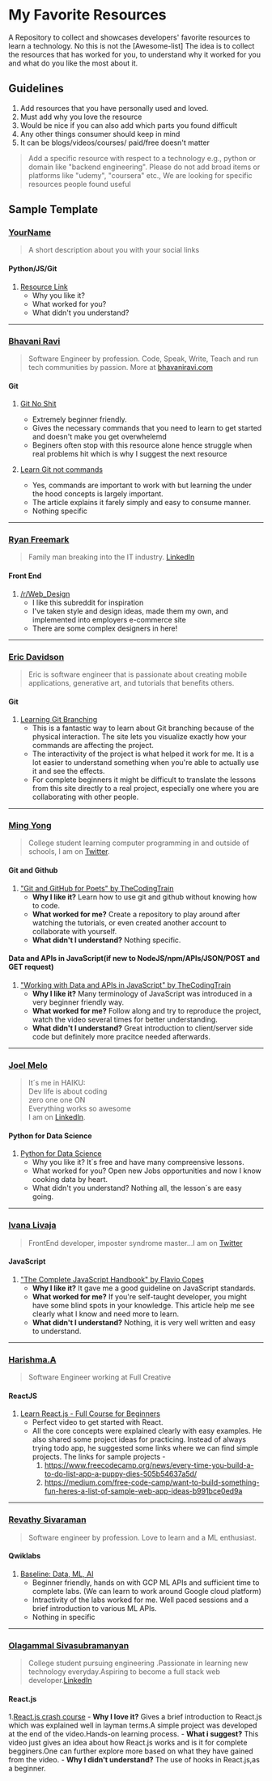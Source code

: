# My Favorite Resources
A Repository to collect and showcases developers' favorite resources to learn a technology. No this is not the [Awesome-list] The idea is to collect the resources that has worked for you, to understand why it worked for you and what do you like the most about it. 

## Guidelines
1. Add resources that you have personally used and loved. 
2. Must add why you love the resource
3. Would be nice if you can also add which parts you found difficult
4. Any other things consumer should keep in mind
5. It can be blogs/videos/courses/ paid/free doesn't matter

> Add a specific resource with respect to a technology e.g., python or domain like "backend engineering". Please do not add broad items or platforms like "udemy", "coursera" etc., We are looking for specific resources people found useful 

## Sample Template

### [YourName](github_link)

> A short description about you with your social links

#### Python/JS/Git
1. [Resource Link]()
    - Why you like it?
    - What worked for you?
    - What didn't you understand?
    
  ---

### [Bhavani Ravi](github.com/bhavaniravi)

> Software Engineer by profession. Code, Speak, Write, Teach and run tech communities by passion. More at [bhavaniravi.com](bhavaniravi.com)

#### Git
1. [Git No Shit](http://rogerdudler.github.io/git-guide/)
    - Extremely beginner friendly. 
    - Gives the necessary commands that you need to learn to get started and doesn't make you get overwhelemd
    - Beginers often stop with this resource alone hence struggle when real problems hit which is why I suggest the next resource
    
2. [Learn Git not commands](https://dev.to/unseenwizzard/learn-git-concepts-not-commands-4gjc)
    - Yes, commands are important to work with but learning the under the hood concepts is largely important. 
    - The article explains it farely simply and easy to consume manner. 
    - Nothing specific
    
  ---  
  
### [Ryan Freemark](https://github.com/freemark21)

> Family man breaking into the IT industry. [LinkedIn](http://linkedin.com/in/ryanfreemark)

#### Front End
1. [/r/Web_Design](https://www.reddit.com/r/web_design/)
    - I like this subreddit for inspiration
    - I've taken style and design ideas, made them my own, and implemented into employers e-commerce site
    - There are some complex designers in here!
    
  ---


### [Eric Davidson](https://github.com/erdavids)

> Eric is software engineer that is passionate about creating mobile applications, generative art, and tutorials that benefits others.

#### Git
1. [Learning Git Branching](https://learngitbranching.js.org)
    - This is a fantastic way to learn about Git branching because of the physical interaction. The site lets you visualize exactly how your commands are affecting the project.
    - The interactivity of the project is what helped it work for me. It is a lot easier to understand something when you're able to actually use it and see the effects.
    - For complete beginners it might be difficult to translate the lessons from this site directly to a real project, especially one where you are collaborating with other people.

  ---
  
### [Ming Yong](https://github.com/ming-yong)

> College student learning computer programming in and outside of schools, I am on [Twitter](https://twitter.com/ming__yong).

#### Git and Github
1. ["Git and GitHub for Poets" by TheCodingTrain](https://www.youtube.com/playlist?list=PLRqwX-V7Uu6ZF9C0YMKuns9sLDzK6zoiV)
    - **Why I like it?** Learn how to use git and github without knowing how to code.
    - **What worked for me?** Create a repository to play around after watching the tutorials, or even created another account to collaborate with yourself.
    - **What didn't I understand?** Nothing specific.

#### Data and APIs in JavaScript(if new to NodeJS/npm/APIs/JSON/POST and GET request)
1. ["Working with Data and APIs in JavaScript" by TheCodingTrain](https://www.youtube.com/playlist?list=PLRqwX-V7Uu6YxDKpFzf_2D84p0cyk4T7X)
    - **Why I like it?** Many terminology of JavaScript was introduced in a very beginner friendly way.
    - **What worked for me?** Follow along and try to reproduce the project, watch the video several times for better understanding.
    - **What didn't I understand?** Great introduction to client/server side code but definitely more pracitce needed afterwards.
    
  ---


### [Joel Melo](https://github.com/ArquiteturaJoel/)

> It´s me in HAIKU:<br>
Dev life is about coding<br>
zero one one ON<br>
Everything works so awesome<br>
I am on [LinkedIn](https://www.linkedin.com/in/joeldemelo).

#### Python for Data Science
1. [Python for Data Science](https://courses.analyticsvidhya.com/courses/introduction-to-data-science)
    - Why you like it?  It´s free and have many compreensive lessons.
    - What worked for you? Open new Jobs opportunities and now I know cooking data by heart.
    - What didn't you understand? Nothing all, the lesson´s are easy going.
    
  ---   
  ### [Ivana Livaja](https://github.com/Ivilili)

>  FrontEnd developer, imposter syndrome master...I am on [Twitter](https://twitter.com/ivilili18)


#### JavaScript
1. ["The Complete JavaScript Handbook" by Flavio Copes](https://www.freecodecamp.org/news/the-complete-javascript-handbook-f26b2c71719c/)
    - **Why I like it?** It gave me a good guideline on JavaScript standards.
    - **What worked for me?** If you're self-taught developer, you might have some blind spots in your knowledge. This article help me see clearly what I know and need more to learn.
    - **What didn't I understand?** Nothing, it is very well written and easy to understand.
   
 ---  

 ### [Harishma.A](https://github.com/HarishmaA)

> Software Engineer working at Full Creative

#### ReactJS
1. [Learn React.js - Full Course for Beginners](https://www.youtube.com/watch?v=DLX62G4lc44)  
     - Perfect video to get started with React.  
     - All the core concepts were explained clearly with easy examples. He also shared some project ideas for practicing. Instead of always trying todo app, he suggested some links where we can find simple projects. The links for sample projects - 
        1) https://www.freecodecamp.org/news/every-time-you-build-a-to-do-list-app-a-puppy-dies-505b54637a5d/
        2) https://medium.com/free-code-camp/want-to-build-something-fun-heres-a-list-of-sample-web-app-ideas-b991bce0ed9a

---



### [Revathy Sivaraman](https://github.com/revs1)

> Software engineer by profession. Love to learn and a ML enthusiast. 

#### Qwiklabs
1. [Baseline: Data, ML, AI](https://www.qwiklabs.com/quests/34)
    - Beginner friendly, hands on with GCP ML APIs and sufficient time to complete labs. (We can learn to work around Google cloud platform)
    - Intractivity of the labs worked for me. Well paced sessions and a brief introduction to various ML APIs.
    - Nothing in specific

  ---
  
  
### [Olagammal Sivasubramanyan](https://github.com/Olagammal)

> College student pursuing engineering .Passionate in learning new technology everyday.Aspiring to become a full stack web developer.[LinkedIn](https://www.linkedin.com/in/olagammal-sivasubramanyan)

#### React.js
1.[React.js crash course](https://www.youtube.com/watch?v=nvHeB32ICDM&t=3445s)
    \- **Why I love it?** Gives a brief introduction to React.js which was explained well in layman terms.A simple project was developed at the end of the video.Hands-on learning process.
    \- **What i suggest?** This video just gives an idea about how React.js works and is it for complete begginers.One can further explore more based on what they have gained from the video.
    \- **Why I didn't understand?** The use of hooks in React.js,as a beginner.
  
